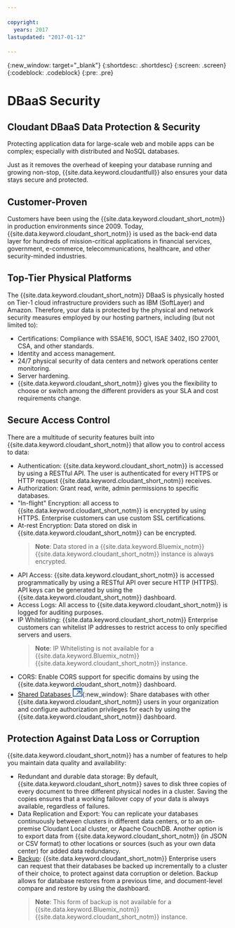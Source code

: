 ```yaml
---

copyright:
  years: 2017
lastupdated: "2017-01-12"

---
```


{:new_window: target="_blank"}
{:shortdesc: .shortdesc}
{:screen: .screen}
{:codeblock: .codeblock}
{:pre: .pre}

# DBaaS Security

## Cloudant DBaaS Data Protection & Security

Protecting application data for large-scale web and mobile apps can be complex;
especially with distributed and NoSQL databases.

Just as it removes the overhead of keeping your database running and growing non-stop,
{{site.data.keyword.cloudantfull}} also ensures your data stays secure and protected.

## Customer-Proven

Customers have been using the {{site.data.keyword.cloudant_short_notm}} in production environments since 2009.
Today,
{{site.data.keyword.cloudant_short_notm}} is used as the back-end data layer
for hundreds of mission-critical applications in financial services,
government,
e-commerce,
telecommunications,
healthcare,
and other security-minded industries.

## Top-Tier Physical Platforms

The {{site.data.keyword.cloudant_short_notm}} DBaaS is
physically hosted on Tier-1 cloud infrastructure providers such as
IBM (SoftLayer) and Amazon.
Therefore,
your data is protected by the physical and network security measures
employed by our hosting partners,
including (but not limited to):

-   Certifications: Compliance with SSAE16,
    SOC1,
    ISAE 3402,
    ISO 27001,
    CSA,
    and other standards.
-   Identity and access management.
-   24/7 physical security of data centers and network operations center monitoring.
-   Server hardening.
-   {{site.data.keyword.cloudant_short_notm}} gives you the flexibility to
    choose or switch among the different providers
    as your SLA and cost requirements change.

## Secure Access Control

There are a multitude of security features built into
{{site.data.keyword.cloudant_short_notm}} that allow you to control access to data:

-	Authentication: {{site.data.keyword.cloudant_short_notm}} is accessed
    by using a RESTful API.
    The user is authenticated for every HTTPS or HTTP request
    {{site.data.keyword.cloudant_short_notm}} receives.
-	Authorization: Grant read,
    write,
    admin permissions to specific databases.
-	"In-flight" Encryption: all access to
    {{site.data.keyword.cloudant_short_notm}} is encrypted by using HTTPS.
    Enterprise customers can use custom SSL certifications.
-	At-rest Encryption: Data stored on disk in
    {{site.data.keyword.cloudant_short_notm}} can be encrypted.
    >   **Note**: Data stored in a {{site.data.keyword.Bluemix_notm}} {{site.data.keyword.cloudant_short_notm}} instance is always encrypted.
-	API Access: {{site.data.keyword.cloudant_short_notm}} is accessed programmatically
    by using a RESTful API over secure HTTP (HTTPS).
    API keys can be generated by using
    the {{site.data.keyword.cloudant_short_notm}} dashboard.
-	Access Logs: All access to {{site.data.keyword.cloudant_short_notm}}
    is logged for auditing purposes.
-	IP Whitelisting: {{site.data.keyword.cloudant_short_notm}} Enterprise customers
    can whitelist IP addresses to restrict access to only specified servers and users.
    >   **Note**: IP Whitelisting is not available for a {{site.data.keyword.Bluemix_notm}} {{site.data.keyword.cloudant_short_notm}} instance.
-	CORS: Enable CORS support for specific domains by using the
    {{site.data.keyword.cloudant_short_notm}} dashboard.
-	[Shared Databases ![External link icon](../images/launch-glyph.svg "External link icon")](https://cloudant.com/blog/shared-databases-faq/){:new_window}: Share
    databases with other {{site.data.keyword.cloudant_short_notm}} users in
    your organization and configure authorization privileges for each by using
    the {{site.data.keyword.cloudant_short_notm}} dashboard.

## Protection Against Data Loss or Corruption

{{site.data.keyword.cloudant_short_notm}} has a number of features
to help you maintain data quality and availability:

-	Redundant and durable data storage: By default,
    {{site.data.keyword.cloudant_short_notm}} saves to disk three copies
    of every document to three different physical nodes in a cluster.
    Saving the copies ensures that a working failover copy of your data
    is always available,
    regardless of failures.
-	Data Replication and Export: You can replicate your databases continuously
    between clusters in different data centers,
    or to an on-premise Cloudant Local cluster,
    or Apache CouchDB.
    Another option is to export data from
    {{site.data.keyword.cloudant_short_notm}} (in JSON or CSV format)
    to other locations or sources (such as your own data center)
    for added data redundancy.
-	[Backup](../guides/backup-guide.html): {{site.data.keyword.cloudant_short_notm}}
    Enterprise users can request that their databases be
    backed up incrementally to a cluster of their choice,
    to protect against data corruption or deletion.
    Backup allows for database restores from a previous time,
    and document-level compare and restore by using the dashboard.
    >   **Note**: This form of backup is not available for a {{site.data.keyword.Bluemix_notm}} {{site.data.keyword.cloudant_short_notm}} instance.
